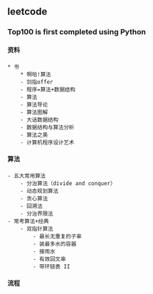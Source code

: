 ## leetcode
### Top100 is first completed using Python
#### 资料

    * 书
        * 啊哈!算法
        - 剑指offer
        - 程序=算法+数据结构
        - 算法
        - 算法导论
        - 算法图解
        - 大话数据结构
        - 数据结构与算法分析
        - 算法之美
        - 计算机程序设计艺术
#### 算法

    - 五大常用算法
        - 分治算法（divide and conquer）
        - 动态规划算法
        - 贪心算法
        - 回溯法
        - 分治界限法
    - 常考算法+经典
        - 双指针算法
            - 最长无重复的子串
            - 装最多水的容器
            - 接雨水
            - 有效回文串
            - 带环链表 II
        
#### 流程